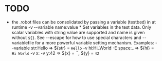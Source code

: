 # TODO

* the .robot files can be consolidated by passing a variable (testbed) in at runtime
-v --variable name:value *  Set variables in the test data. Only scalar
                         variables with string value are supported and name is
                         given without `${}`. See --escape for how to use
                         special characters and --variablefile for a more
                         powerful variable setting mechanism.
                         Examples:
                         --variable str:Hello       =>  ${str} = `Hello`
                         -v hi:Hi_World -E space:_  =>  ${hi} = `Hi World`
                         -v x: -v y:42              =>  ${x} = ``, ${y} = `42`
